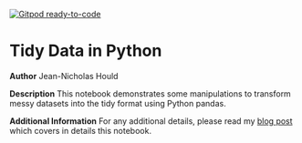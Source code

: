 [![Gitpod ready-to-code](https://img.shields.io/badge/Gitpod-ready--to--code-blue?logo=gitpod)](https://gitpod.io/#https://github.com/nickhould/tidy-data-python)

# Tidy Data in Python

**Author**
Jean-Nicholas Hould

**Description**
This notebook demonstrates some manipulations to transform messy datasets into the tidy format using Python pandas.

**Additional Information**
For any additional details, please read my [blog post](http://www.jeannicholashould.com/tidy-data-in-python.html) which covers in details this notebook.
